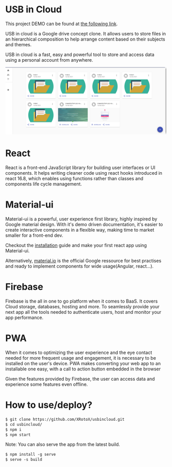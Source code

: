 # USB in Cloud

This project DEMO can be found at [the following link](https://usb-in-cloud.web.app/).

USB in cloud is a Google drive concept clone. It allows users to store files in an hierarchical composition to help arrange content based on their subjects and themes.

USB in cloud is a fast, easy and powerful tool to store and access data using a personal account from anywhere.

![USB in Cloud](https://raw.githubusercontent.com/XRotoX/usbincloud/main/screenshots/dashboard.png)


# React

React is a front-end JavaScript library for building user interfaces or UI components. It helps writing cleaner code using react hooks introduced in react 16.8, which enables using functions rather than classes and components life cycle management.

# Material-ui

Material-ui is a powerful, user experience first library, highly inspired by Google material design. With it's demo driven documentation, it's easier to create interactive components in a flexible way, making time to market smaller for a front-end dev.

Checkout the [installation](https://material-ui.com/getting-started/installation/) guide and make your first react app using Material-ui.

Alternatively, [material.io](https://material.io/collections/get-started) is the official Google ressource for best practises and ready to implement components for wide usage(Angular, react...).

# Firebase

Firebase is the all in one to go platform when it comes to BaaS. It covers Cloud storage, databases, hosting and more. To seamlessly provide your next app all the tools needed to authenticate users, host and monitor your app performance.

# PWA

When it comes to optimizing the user experience and the eye contact needed for more frequent usage and engagement, it is necessary to be installed on the user's device. PWA makes converting your web app to an installable one easy, with a call to action button embedded in the browser

Given the features provided by Firebase, the user can access data and experience some features even offline.

# How to use/deploy?

```linux
$ git clone https://github.com/XRotoX/usbincloud.git
$ cd usbincloud/
$ npm i
$ npm start
```

Note: You can also serve the app from the latest build.

```linux
$ npm install -g serve
$ serve -s build
```



